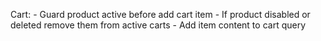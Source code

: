Cart:
    - Guard product active before add cart item
    - If product disabled or deleted remove them from active carts
    - Add item content to cart query